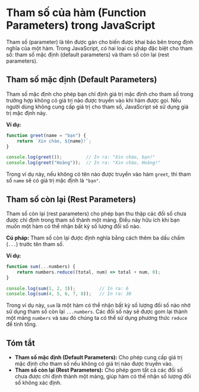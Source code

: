 # Tham số của hàm (Function Parameters) trong JavaScript

Tham số (parameter) là tên được gán cho biến được khai báo bên trong định nghĩa của một hàm. Trong JavaScript, có hai loại cú pháp đặc biệt cho tham số: tham số mặc định (default parameters) và tham số còn lại (rest parameters).

## Tham số mặc định (Default Parameters)

Tham số mặc định cho phép bạn chỉ định giá trị mặc định cho tham số trong trường hợp không có giá trị nào được truyền vào khi hàm được gọi. Nếu người dùng không cung cấp giá trị cho tham số, JavaScript sẽ sử dụng giá trị mặc định này.

**Ví dụ:**
```javascript
function greet(name = "bạn") {
    return `Xin chào, ${name}!`;
}

console.log(greet());         // In ra: "Xin chào, bạn!"
console.log(greet("Hoàng"));  // In ra: "Xin chào, Hoàng!"
```

Trong ví dụ này, nếu không có tên nào được truyền vào hàm `greet`, thì tham số `name` sẽ có giá trị mặc định là `"bạn"`.

## Tham số còn lại (Rest Parameters)

Tham số còn lại (rest parameters) cho phép bạn thu thập các đối số chưa được chỉ định trong tham số thành một mảng. Điều này hữu ích khi bạn muốn một hàm có thể nhận bất kỳ số lượng đối số nào.

**Cú pháp:** Tham số còn lại được định nghĩa bằng cách thêm ba dấu chấm (`...`) trước tên tham số.

**Ví dụ:**
```javascript
function sum(...numbers) {
    return numbers.reduce((total, num) => total + num, 0);
}

console.log(sum(1, 2, 3));         // In ra: 6
console.log(sum(4, 5, 6, 7, 8));   // In ra: 30
```

Trong ví dụ này, `sum` là một hàm có thể nhận bất kỳ số lượng đối số nào nhờ sử dụng tham số còn lại `...numbers`. Các đối số này sẽ được gom lại thành một mảng `numbers` và sau đó chúng ta có thể sử dụng phương thức `reduce` để tính tổng.

## Tóm tắt

- **Tham số mặc định (Default Parameters):** Cho phép cung cấp giá trị mặc định cho tham số nếu không có giá trị nào được truyền vào.
- **Tham số còn lại (Rest Parameters):** Cho phép gom tất cả các đối số chưa được chỉ định thành một mảng, giúp hàm có thể nhận số lượng đối số không xác định.